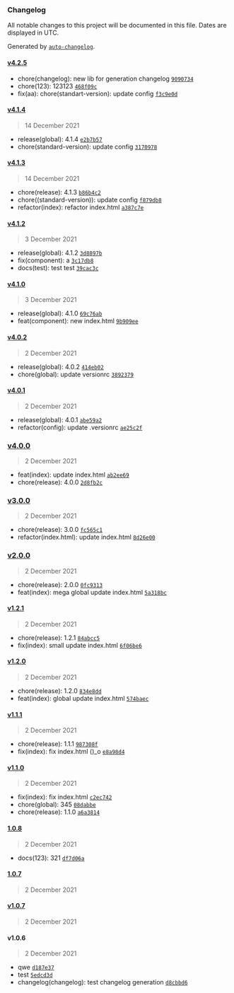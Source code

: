 ### Changelog

All notable changes to this project will be documented in this file. Dates are displayed in UTC.

Generated by [`auto-changelog`](https://github.com/CookPete/auto-changelog).

#### [v4.2.5](https://github.com/andrewducknsk/commitizen/compare/v4.1.4...v4.2.5)

- chore(changelog): new lib for generation changelog [`9090734`](https://github.com/andrewducknsk/commitizen/commit/9090734aa422ed56ae8086256ddbd05868830768)
- chore(123): 123123 [`468f09c`](https://github.com/andrewducknsk/commitizen/commit/468f09c0e79fff6ac5069aa702ff686690ef99ef)
- fix(aa): chore(standart-version): update config [`f3c9e0d`](https://github.com/andrewducknsk/commitizen/commit/f3c9e0df3676e8bf1a2343c678b43fca1f61496d)

#### [v4.1.4](https://github.com/andrewducknsk/commitizen/compare/v4.1.3...v4.1.4)

> 14 December 2021

- release(global): 4.1.4 [`e2b7b57`](https://github.com/andrewducknsk/commitizen/commit/e2b7b5774ee911ce1c989a0a38ab6f419420d124)
- chore(standard-version): update config [`3170978`](https://github.com/andrewducknsk/commitizen/commit/31709789879a6001b67770e0f9f7bd759bd20953)

#### [v4.1.3](https://github.com/andrewducknsk/commitizen/compare/v4.1.2...v4.1.3)

> 14 December 2021

- chore(release): 4.1.3 [`b86b4c2`](https://github.com/andrewducknsk/commitizen/commit/b86b4c25722cdf8cf997ef7b06ce9a5e204a808d)
- chore((standard-version)): update config [`f879db8`](https://github.com/andrewducknsk/commitizen/commit/f879db8c56fe0d9b90d182034aacfc2510d94d85)
- refactor(index): refactor index.html [`a387c7e`](https://github.com/andrewducknsk/commitizen/commit/a387c7e051c6b7e973a786a86885731274d7e402)

#### [v4.1.2](https://github.com/andrewducknsk/commitizen/compare/v4.1.0...v4.1.2)

> 3 December 2021

- release(global): 4.1.2 [`3d8897b`](https://github.com/andrewducknsk/commitizen/commit/3d8897b4a406d8e833b65c632f6b64e4fe79f8f6)
- fix(component): a [`3c17db8`](https://github.com/andrewducknsk/commitizen/commit/3c17db800099cead3777440c32677502b7c6099f)
- docs(test): test test [`39cac3c`](https://github.com/andrewducknsk/commitizen/commit/39cac3cd3cf2a958e23ede0a898300ef6c1dee40)

#### [v4.1.0](https://github.com/andrewducknsk/commitizen/compare/v4.0.2...v4.1.0)

> 3 December 2021

- release(global): 4.1.0 [`69c76ab`](https://github.com/andrewducknsk/commitizen/commit/69c76abba7746a92c1b46c62122c6dc75f87e0aa)
- feat(component): new index.html [`9b909ee`](https://github.com/andrewducknsk/commitizen/commit/9b909ee90825fd2d254aa0901d5326befa0d22a8)

#### [v4.0.2](https://github.com/andrewducknsk/commitizen/compare/v4.0.1...v4.0.2)

> 2 December 2021

- release(global): 4.0.2 [`414eb02`](https://github.com/andrewducknsk/commitizen/commit/414eb02e7d4f23d0ec5da87da3e320b915ff7f51)
- chore(global): update versionrc [`3892379`](https://github.com/andrewducknsk/commitizen/commit/3892379969888acb8e685c24075ce6c3bc5177dd)

#### [v4.0.1](https://github.com/andrewducknsk/commitizen/compare/v4.0.0...v4.0.1)

> 2 December 2021

- release(global): 4.0.1 [`abe59a2`](https://github.com/andrewducknsk/commitizen/commit/abe59a213a5eb849e3ca687070bc3e54904953de)
- refactor(config): update .versionrc [`ae25c2f`](https://github.com/andrewducknsk/commitizen/commit/ae25c2fe532a516321f942c62b2d972c24b9eaf5)

### [v4.0.0](https://github.com/andrewducknsk/commitizen/compare/v3.0.0...v4.0.0)

> 2 December 2021

- feat(index): update index.html [`ab2ee69`](https://github.com/andrewducknsk/commitizen/commit/ab2ee6907e3793c4f8992f257e217965fafdbcb6)
- chore(release): 4.0.0 [`2d8fb2c`](https://github.com/andrewducknsk/commitizen/commit/2d8fb2cb83be15ac328f133601bf35985a3902d4)

### [v3.0.0](https://github.com/andrewducknsk/commitizen/compare/v2.0.0...v3.0.0)

> 2 December 2021

- chore(release): 3.0.0 [`fc565c1`](https://github.com/andrewducknsk/commitizen/commit/fc565c1a74f2bc14db0b22d675912e2636087acf)
- refactor(index.html): update index.html [`8d26e00`](https://github.com/andrewducknsk/commitizen/commit/8d26e008f5d45db82e195e873438b4c8447ab1a1)

### [v2.0.0](https://github.com/andrewducknsk/commitizen/compare/v1.2.1...v2.0.0)

> 2 December 2021

- chore(release): 2.0.0 [`0fc9313`](https://github.com/andrewducknsk/commitizen/commit/0fc9313fdf5fde33db96817b6fe39a1fea6653c3)
- feat(index): mega global update index.html [`5a318bc`](https://github.com/andrewducknsk/commitizen/commit/5a318bc2174b011ab56f2720ddfc43ef7173a502)

#### [v1.2.1](https://github.com/andrewducknsk/commitizen/compare/v1.2.0...v1.2.1)

> 2 December 2021

- chore(release): 1.2.1 [`84abcc5`](https://github.com/andrewducknsk/commitizen/commit/84abcc536f56432e4aeb5fa9a200b3d37d75e9cb)
- fix(index): small update index.html [`6f06be6`](https://github.com/andrewducknsk/commitizen/commit/6f06be6162ab4bf4f7cb3d1aab3ed056491d99c3)

#### [v1.2.0](https://github.com/andrewducknsk/commitizen/compare/v1.1.1...v1.2.0)

> 2 December 2021

- chore(release): 1.2.0 [`834e8dd`](https://github.com/andrewducknsk/commitizen/commit/834e8dd0545a7747f701a9cf64f1a7dcf512442d)
- feat(index): global update index.html [`574baec`](https://github.com/andrewducknsk/commitizen/commit/574baecf272e15efca6d2b94ffda24e490bce946)

#### [v1.1.1](https://github.com/andrewducknsk/commitizen/compare/v1.1.0...v1.1.1)

> 2 December 2021

- chore(release): 1.1.1 [`987308f`](https://github.com/andrewducknsk/commitizen/commit/987308f0363ff85484682ecf65582dd89ba12fbd)
- fix(index): fix index.html ()_o [`e8a98d4`](https://github.com/andrewducknsk/commitizen/commit/e8a98d485f978b731eded26f6951f64d79b45e61)

#### [v1.1.0](https://github.com/andrewducknsk/commitizen/compare/1.0.8...v1.1.0)

> 2 December 2021

- fix(index): fix index.html [`c2ec742`](https://github.com/andrewducknsk/commitizen/commit/c2ec742203c7965088c4b706206368193fc17697)
- chore(global): 345 [`08dabbe`](https://github.com/andrewducknsk/commitizen/commit/08dabbef1facbce66ba0973a22f10d5f141746e8)
- chore(release): 1.1.0 [`a6a3814`](https://github.com/andrewducknsk/commitizen/commit/a6a3814783b480e6d04340cd783aeb40a4d8be64)

#### [1.0.8](https://github.com/andrewducknsk/commitizen/compare/1.0.7...1.0.8)

> 2 December 2021

- docs(123): 321 [`df7d06a`](https://github.com/andrewducknsk/commitizen/commit/df7d06ad4948afe4326955984b77d0f735d87839)

#### [1.0.7](https://github.com/andrewducknsk/commitizen/compare/v1.0.7...1.0.7)

> 2 December 2021

#### [v1.0.7](https://github.com/andrewducknsk/commitizen/compare/v1.0.6...v1.0.7)

> 2 December 2021

#### v1.0.6

> 2 December 2021

- qwe [`d187e37`](https://github.com/andrewducknsk/commitizen/commit/d187e37d5e8bb0d276250ece5eea1e7a535a3567)
- test [`5edcd3d`](https://github.com/andrewducknsk/commitizen/commit/5edcd3db44a4deaec19b57eaaa6ce7fe2cd5153d)
- changelog(changelog): test changelog generation [`d8cbbd6`](https://github.com/andrewducknsk/commitizen/commit/d8cbbd61cbc36ac3e78e121fbfcb4eaee95ed76d)
